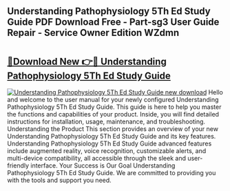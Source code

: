 ## Understanding Pathophysiology 5Th Ed Study Guide PDF Download Free - Part-sg3 User Guide Repair - Service Owner Edition WZdmn

# <h2><a href="http://bc55975.oget.top/?id=Understanding+Pathophysiology+5Th+Ed+Study+Guide">🔗Download New 👉🔴 Understanding Pathophysiology 5Th Ed Study Guide</a></h2>

[![Understanding Pathophysiology 5Th Ed Study Guide new download](https://i.imgur.com/5g1atiW.png)](http://bc55975.oget.top/?id=Understanding+Pathophysiology+5Th+Ed+Study+Guide)
Hello and welcome to the user manual for your newly configured Understanding Pathophysiology 5Th Ed Study Guide. This guide is here to help you master the functions and capabilities of your product. Inside, you will find detailed instructions for installation, usage, maintenance, and troubleshooting. Understanding the Product This section provides an overview of your new Understanding Pathophysiology 5Th Ed Study Guide and its key features. Understanding Pathophysiology 5Th Ed Study Guide advanced features include augmented reality, voice recognition, customizable alerts, and multi-device compatibility, all accessible through the sleek and user-friendly interface. Your Success is Our Goal Understanding Pathophysiology 5Th Ed Study Guide. We are committed to providing you with the tools and support you need.
